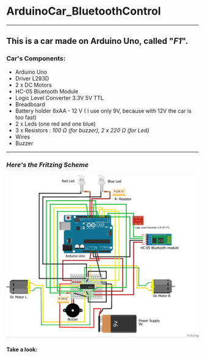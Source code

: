 # ArduinoCar_BluetoothControl
---
This is a car made on Arduino Uno, called "*F1*".
---
### Car's Components:
- Arduino Uno
- Driver L293D
- 2 x DC Motors
- HC-05 Bluetooth Module
- Logic Level Converter 3.3V 5V TTL
- Breadboard
- Battery holder 8xAA - 12 V ( I use only 9V, because with 12V the car is too fast)
- 2 x Leds (one red and one blue)
- 3 x Resistors : *100 Ω (for buzzer), 2 x 220 Ω (for Led)*
- Wires
- Buzzer

---
### *Here's the Fritzing Scheme*
![](Arduino_car.jpg)



#### Take a look: 
